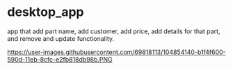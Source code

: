 # desktop_app
app that add part name, add customer, add price, add details for that part, and remove and update functionality.

https://user-images.githubusercontent.com/69818113/104854140-b1f4f600-590d-11eb-8cfc-e2fb818db98b.PNG
